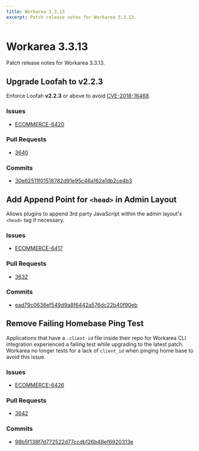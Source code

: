 ```yaml
---
title: Workarea 3.3.13
excerpt: Patch release notes for Workarea 3.3.13.
---
```


# Workarea 3.3.13

Patch release notes for Workarea 3.3.13.

## Upgrade Loofah to v2.2.3

Enforce Loofah **v2.2.3** or above to avoid [CVE-2018-16468](https://github.com/flavorjones/loofah/issues/154).

### Issues

- [ECOMMERCE-6420](https://jira.tools.weblinc.com/browse/ECOMMERCE-6420)

### Pull Requests

- [3640](https://stash.tools.weblinc.com/projects/WL/repos/workarea/pull-requests/3640/overview)

### Commits

- [30e62511f01518782d91e95c46a162a1db2ce4b3](https://stash.tools.weblinc.com/projects/WL/repos/workarea/commits/30e62511f01518782d91e95c46a162a1db2ce4b3)

## Add Append Point for `<head>` in Admin Layout

Allows plugins to append 3rd party JavaScript within the admin layout's
`<head>` tag if necessary.

### Issues

- [ECOMMERCE-6417](https://jira.tools.weblinc.com/browse/ECOMMERCE-6417)

### Pull Requests

- [3632](https://stash.tools.weblinc.com/projects/WL/repos/workarea/pull-requests/3632/overview)

### Commits

- [ead79c0636ef549d9a8f6442a576dc22b40f90eb](https://stash.tools.weblinc.com/projects/WL/repos/workarea/commits/ead79c0636ef549d9a8f6442a576dc22b40f90eb)

## Remove Failing Homebase Ping Test

Applications that have a `.client-id` file inside their repo for
Workarea CLI integration experienced a failing test while upgrading to
the latest patch. Workarea no longer tests for a lack of `client_id`
when pinging home base to avoid this issue.

### Issues

- [ECOMMERCE-6426](https://jira.tools.weblinc.com/browse/ECOMMERCE-6426)

### Pull Requests

- [3642](https://stash.tools.weblinc.com/projects/WL/repos/workarea/pull-requests/3642/overview)

### Commits

- [98b5f138f7d772522d77ccdb126b48ef6920313e](https://stash.tools.weblinc.com/projects/WL/repos/workarea/commits/98b5f138f7d772522d77ccdb126b48ef6920313e)

